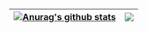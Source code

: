 
| <a href="https://github.com/felpsg/github-readme-stats"><img align="center" src="https://github-readme-stats.vercel.app/api?username=felpsg&show_icons=true&include_all_commits=true&theme=buefy&hide_border=true" alt="Anurag's github stats" /></a> | <a href="https://github.com/anuraghazra/github-readme-stats"><img align="center" src="https://github-readme-stats.vercel.app/api/top-langs/?username=felpsg&layout=compact&theme=buefy&hide_border=true" /></a> |
| ------------- | ------------- |
